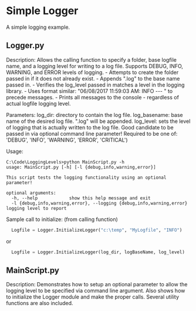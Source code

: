 # Simple Logger

A simple logging example.

##  Logger.py
  Description: 
      Allows the calling function to specify a folder, base logfile name, and a logging level for writing to a log file. Supports DEBUG, INFO, WARNING, and ERROR levels of logging.
        - Attempts to create the folder passed in if it does not already exist.
        - Appends ".log" to the base name passed in.
        - Verifies the log_level passed in matches a level in the logging library.
        - Uses format similar: "06/08/2017 11:59:03 AM: INFO	--- " to precede messages.
        - Prints all messages to the console - regardless of actual logfile logging level.

  Parameters:
      log_dir:        directory to contain the log file.
      log_basename:   base name of the desired log file. ".log" will be appended.
      log_level:      sets the level of logging that is actually written to the log file.
                          Good candidate to be passed in via optional command line parameter!
                          Required to be one of: 'DEBUG', 'INFO', 'WARNING', 'ERROR', 'CRITICAL')

  Usage:
```shell
C:\Code\LoggingLevels>python MainScript.py -h
usage: MainScript.py [-h] [-l {debug,info,warning,error}]

This script tests the logging functionality using an optional parameter!

optional arguments:
  -h, --help            show this help message and exit
  -l {debug,info,warning,error}, --logging {debug,info,warning,error}    logging level to report
```


  Sample call to initialize:  (from calling function)
```python
  Logfile = Logger.InitializeLogger("c:\temp", "MyLogfile", "INFO")
```
or
```python
  Logfile = Logger.InitializeLogger(log_dir, logBaseName, log_level)
```

##  MainScript.py
  Description: 
      Demonstrates how to setup an optional parameter to allow the logging level to be specified via command line argument. Also shows how to initialize the Logger module and make the proper calls.  Several utility functions are also included.
